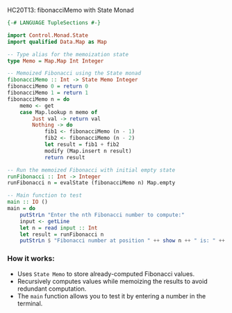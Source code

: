 HC20T13: fibonacciMemo with State Monad

```haskell
{-# LANGUAGE TupleSections #-}

import Control.Monad.State
import qualified Data.Map as Map

-- Type alias for the memoization state
type Memo = Map.Map Int Integer

-- Memoized Fibonacci using the State monad
fibonacciMemo :: Int -> State Memo Integer
fibonacciMemo 0 = return 0
fibonacciMemo 1 = return 1
fibonacciMemo n = do
    memo <- get
    case Map.lookup n memo of
        Just val -> return val
        Nothing -> do
            fib1 <- fibonacciMemo (n - 1)
            fib2 <- fibonacciMemo (n - 2)
            let result = fib1 + fib2
            modify (Map.insert n result)
            return result

-- Run the memoized Fibonacci with initial empty state
runFibonacci :: Int -> Integer
runFibonacci n = evalState (fibonacciMemo n) Map.empty

-- Main function to test
main :: IO ()
main = do
    putStrLn "Enter the nth Fibonacci number to compute:"
    input <- getLine
    let n = read input :: Int
    let result = runFibonacci n
    putStrLn $ "Fibonacci number at position " ++ show n ++ " is: " ++ show result
```

### How it works:

* Uses `State Memo` to store already-computed Fibonacci values.
* Recursively computes values while memoizing the results to avoid redundant computation.
* The `main` function allows you to test it by entering a number in the terminal.
